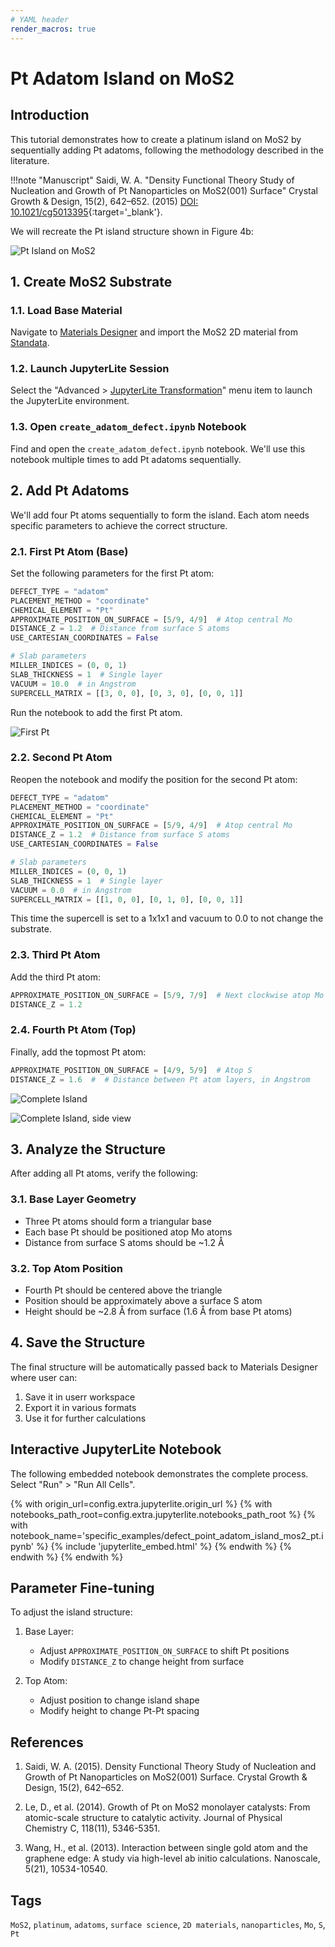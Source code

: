 ```yaml
---
# YAML header
render_macros: true
---
```


# Pt Adatom Island on MoS2

## Introduction

This tutorial demonstrates how to create a platinum island on MoS2 by sequentially adding Pt adatoms, following the methodology described in the literature.

!!!note "Manuscript"
    Saidi, W. A.
    "Density Functional Theory Study of Nucleation and Growth of Pt Nanoparticles on MoS2(001) Surface"
    Crystal Growth & Design, 15(2), 642–652. (2015)
    [DOI: 10.1021/cg5013395](https://doi.org/10.1021/cg5013395){:target='_blank'}.

We will recreate the Pt island structure shown in Figure 4b:

![Pt Island on MoS2](/images/tutorials/materials/defects/defect_point_adatom_island_mos2_pt/0-figure-from-manuscript.webp "Pt island formation on MoS2")

## 1. Create MoS2 Substrate

### 1.1. Load Base Material

Navigate to [Materials Designer](../../../materials-designer/overview.md) and import the MoS2 2D material from [Standata](../../../materials-designer/header-menu/input-output/standata-import.md).

### 1.2. Launch JupyterLite Session

Select the "Advanced > [JupyterLite Transformation](../../../materials-designer/header-menu/advanced/jupyterlite-dialog.md)" menu item to launch the JupyterLite environment.

### 1.3. Open `create_adatom_defect.ipynb` Notebook

Find and open the `create_adatom_defect.ipynb` notebook. We'll use this notebook multiple times to add Pt adatoms sequentially.

## 2. Add Pt Adatoms

We'll add four Pt atoms sequentially to form the island. Each atom needs specific parameters to achieve the correct structure.

### 2.1. First Pt Atom (Base)

Set the following parameters for the first Pt atom:

```python
DEFECT_TYPE = "adatom"
PLACEMENT_METHOD = "coordinate"
CHEMICAL_ELEMENT = "Pt"
APPROXIMATE_POSITION_ON_SURFACE = [5/9, 4/9]  # Atop central Mo
DISTANCE_Z = 1.2  # Distance from surface S atoms
USE_CARTESIAN_COORDINATES = False

# Slab parameters
MILLER_INDICES = (0, 0, 1)
SLAB_THICKNESS = 1  # Single layer
VACUUM = 10.0  # in Angstrom
SUPERCELL_MATRIX = [[3, 0, 0], [0, 3, 0], [0, 0, 1]]
```

Run the notebook to add the first Pt atom.

![First Pt](/images/tutorials/materials/defects/defect_point_adatom_island_mos2_pt/pt1-added.webp "First Pt atom added")

### 2.2. Second Pt Atom

Reopen the notebook and modify the position for the second Pt atom:

```python
DEFECT_TYPE = "adatom"
PLACEMENT_METHOD = "coordinate"
CHEMICAL_ELEMENT = "Pt"
APPROXIMATE_POSITION_ON_SURFACE = [5/9, 4/9]  # Atop central Mo
DISTANCE_Z = 1.2  # Distance from surface S atoms
USE_CARTESIAN_COORDINATES = False

# Slab parameters
MILLER_INDICES = (0, 0, 1)
SLAB_THICKNESS = 1  # Single layer
VACUUM = 0.0  # in Angstrom
SUPERCELL_MATRIX = [[1, 0, 0], [0, 1, 0], [0, 0, 1]]
```

This time the supercell is set to a 1x1x1 and vacuum to 0.0 to not change the substrate.

### 2.3. Third Pt Atom

Add the third Pt atom:

```python
APPROXIMATE_POSITION_ON_SURFACE = [5/9, 7/9]  # Next clockwise atop Mo
DISTANCE_Z = 1.2
```

### 2.4. Fourth Pt Atom (Top)

Finally, add the topmost Pt atom:

```python
APPROXIMATE_POSITION_ON_SURFACE = [4/9, 5/9]  # Atop S
DISTANCE_Z = 1.6  #  # Distance between Pt atom layers, in Angstrom
```

![Complete Island](/images/tutorials/materials/defects/defect_point_adatom_island_mos2_pt/4-wave-result-top.webp "Complete Pt island structure")

![Complete Island, side view](/images/tutorials/materials/defects/defect_point_adatom_island_mos2_pt/5-wave-result-side.webp "Complete Pt island structure, side view")

## 3. Analyze the Structure

After adding all Pt atoms, verify the following:

### 3.1. Base Layer Geometry

- Three Pt atoms should form a triangular base
- Each base Pt should be positioned atop Mo atoms
- Distance from surface S atoms should be ~1.2 Å

### 3.2. Top Atom Position

- Fourth Pt should be centered above the triangle
- Position should be approximately above a surface S atom
- Height should be ~2.8 Å from surface (1.6 Å from base Pt atoms)

## 4. Save the Structure

The final structure will be automatically passed back to Materials Designer where user can:

1. Save it in userr workspace
2. Export it in various formats
3. Use it for further calculations

## Interactive JupyterLite Notebook

The following embedded notebook demonstrates the complete process. Select "Run" > "Run All Cells".

{% with origin_url=config.extra.jupyterlite.origin_url %}
{% with notebooks_path_root=config.extra.jupyterlite.notebooks_path_root %}
{% with notebook_name='specific_examples/defect_point_adatom_island_mos2_pt.ipynb' %}
{% include 'jupyterlite_embed.html' %}
{% endwith %}
{% endwith %}
{% endwith %}

## Parameter Fine-tuning

To adjust the island structure:

1. Base Layer:
   - Adjust `APPROXIMATE_POSITION_ON_SURFACE` to shift Pt positions
   - Modify `DISTANCE_Z` to change height from surface

2. Top Atom:
   - Adjust position to change island shape
   - Modify height to change Pt-Pt spacing

## References

1. Saidi, W. A. (2015). Density Functional Theory Study of Nucleation and Growth of Pt Nanoparticles on MoS2(001) Surface. Crystal Growth & Design, 15(2), 642–652.

2. Le, D., et al. (2014). Growth of Pt on MoS2 monolayer catalysts: From atomic-scale structure to catalytic activity. Journal of Physical Chemistry C, 118(11), 5346-5351.

3. Wang, H., et al. (2013). Interaction between single gold atom and the graphene edge: A study via high-level ab initio calculations. Nanoscale, 5(21), 10534-10540.

## Tags

`MoS2`, `platinum`, `adatoms`, `surface science`, `2D materials`, `nanoparticles`, `Mo`, `S`, `Pt`